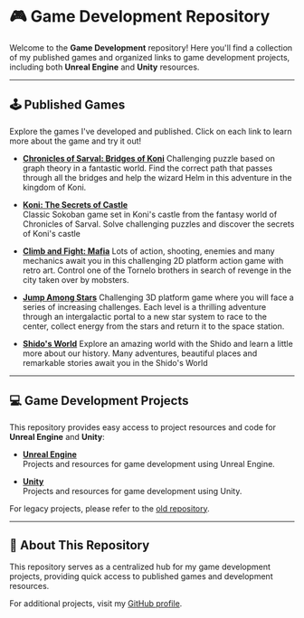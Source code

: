# 🎮 Game Development Repository

Welcome to the **Game Development** repository! Here you'll find a collection of my published games and organized links to game development projects, including both **Unreal Engine** and **Unity** resources.

---

## 🕹️ Published Games

Explore the games I've developed and published. Click on each link to learn more about the game and try it out!

- [**Chronicles of Sarval: Bridges of Koni**](https://store.steampowered.com/app/1715470/Chronicles_of_Sarval_Bridges_of_Koni/)
  Challenging puzzle based on graph theory in a fantastic world. Find the correct path that passes through all the bridges and help the wizard Helm in this adventure in the kingdom of Koni.

- [**Koni: The Secrets of Castle**](https://store.steampowered.com/app/1903770/Koni_The_Secrets_of_Castle/)  
  Classic Sokoban game set in Koni's castle from the fantasy world of Chronicles of Sarval. Solve challenging puzzles and discover the secrets of Koni's castle

- [**Climb and Fight: Mafia**](https://store.steampowered.com/app/2087350/Climb_and_Fight_Mafia/)
  Lots of action, shooting, enemies and many mechanics await you in this challenging 2D platform action game with retro art. Control one of the Tornelo brothers in search of revenge in the city taken over by mobsters.

- [**Jump Among Stars**](https://store.steampowered.com/app/2075600/Jump_Among_Stars/) 
  Challenging 3D platform game where you will face a series of increasing challenges. Each level is a thrilling adventure through an intergalactic portal to a new star system to race to the center, collect energy from the stars and return it to the space station.
  
- [**Shido's World**](https://store.steampowered.com/app/2062020/Shidos_World/)
  Explore an amazing world with the Shido and learn a little more about our history. Many adventures, beautiful places and remarkable stories await you in the Shido's World

---

## 💻 Game Development Projects

This repository provides easy access to project resources and code for **Unreal Engine** and **Unity**:

- [**Unreal Engine**](https://github.com/muriloms/game-dev-repository/tree/main/Unreal)  
  Projects and resources for game development using Unreal Engine.

- [**Unity**](https://github.com/muriloms/game-dev-repository/blob/main/Unity/)  
  Projects and resources for game development using Unity.

For legacy projects, please refer to the [old repository](https://github.com/muriloms/projetos-dev-jogos).

---

## 📄 About This Repository

This repository serves as a centralized hub for my game development projects, providing quick access to published games and development resources.

For additional projects, visit my [GitHub profile](https://github.com/muriloms).
